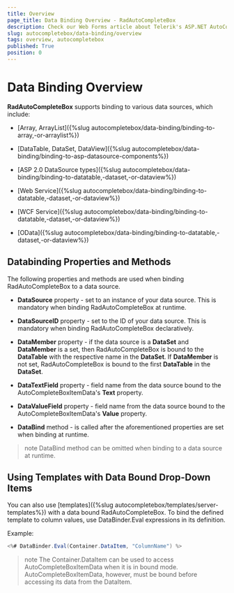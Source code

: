 ```yaml
---
title: Overview
page_title: Data Binding Overview - RadAutoCompleteBox
description: Check our Web Forms article about Telerik's ASP.NET AutoCompleteBox Data Binding Overview.
slug: autocompletebox/data-binding/overview
tags: overview, autocompletebox
published: True
position: 0
---
```


# Data Binding Overview



**RadAutoCompleteBox** supports binding to various data sources, which include:

* [Array, ArrayList]({%slug autocompletebox/data-binding/binding-to-array,-or-arraylist%})

* [DataTable, DataSet, DataView]({%slug autocompletebox/data-binding/binding-to-asp-datasource-components%})

* [ASP 2.0 DataSource types]({%slug autocompletebox/data-binding/binding-to-datatable,-dataset,-or-dataview%})

* [Web Service]({%slug autocompletebox/data-binding/binding-to-datatable,-dataset,-or-dataview%})

* [WCF Service]({%slug autocompletebox/data-binding/binding-to-datatable,-dataset,-or-dataview%})

* [OData]({%slug autocompletebox/data-binding/binding-to-datatable,-dataset,-or-dataview%})

## Databinding Properties and Methods

The following properties and methods are used when binding RadAutoCompleteBox to a data source.

* **DataSource** property - set to an instance of your data source. This is mandatory when binding RadAutoCompleteBox at runtime.

* **DataSourceID** property - set to the ID of your data source. This is mandatory when binding RadAutoCompleteBox declaratively.

* **DataMember** property - if the data source is a **DataSet** and **DataMember** is a set, then RadAutoCompleteBox is bound to the **DataTable** with the respective name in the **DataSet**. If **DataMember** is not set, RadAutoCompleteBox is bound to the first **DataTable** in the **DataSet**.

* **DataTextField** property - field name from the data source bound to the AutoCompleteBoxItemData's **Text** property.

* **DataValueField** property - field name from the data source bound to the AutoCompleteBoxItemData's **Value** property.

* **DataBind** method - is called after the aforementioned properties are set when binding at runtime.

>note DataBind method can be omitted when binding to a data source at runtime.
>


## Using Templates with Data Bound Drop-Down Items

You can also use [templates]({%slug autocompletebox/templates/server-templates%}) with a data bound RadAutoCompleteBox. To bind the defined template to column values, use DataBinder.Eval expressions in its definition.

Example:

````C#
<%# DataBinder.Eval(Container.DataItem, "ColumnName") %>
````



>note The Container.DataItem can be used to access AutoCompleteBoxItemData when it is in bound mode. AutoCompleteBoxItemData, however, must be bound before accessing its data from the DataItem.
>

